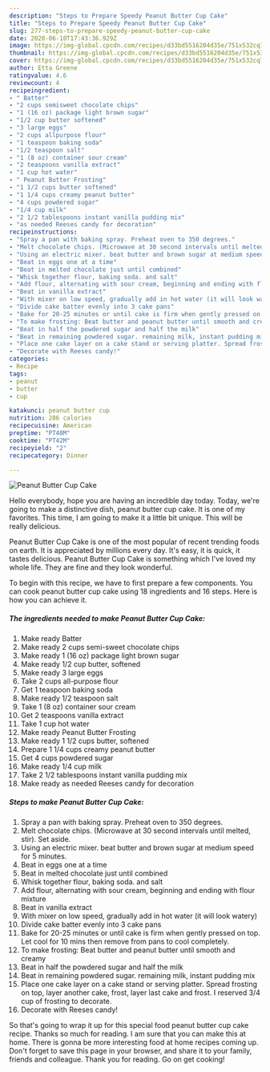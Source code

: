 ```yaml
---
description: "Steps to Prepare Speedy Peanut Butter Cup Cake"
title: "Steps to Prepare Speedy Peanut Butter Cup Cake"
slug: 277-steps-to-prepare-speedy-peanut-butter-cup-cake
date: 2020-06-10T17:43:36.929Z
image: https://img-global.cpcdn.com/recipes/d33bd5516204d35e/751x532cq70/peanut-butter-cup-cake-recipe-main-photo.jpg
thumbnail: https://img-global.cpcdn.com/recipes/d33bd5516204d35e/751x532cq70/peanut-butter-cup-cake-recipe-main-photo.jpg
cover: https://img-global.cpcdn.com/recipes/d33bd5516204d35e/751x532cq70/peanut-butter-cup-cake-recipe-main-photo.jpg
author: Etta Greene
ratingvalue: 4.6
reviewcount: 4
recipeingredient:
- " Batter"
- "2 cups semisweet chocolate chips"
- "1 (16 oz) package light brown sugar"
- "1/2 cup butter softened"
- "3 large eggs"
- "2 cups allpurpose flour"
- "1 teaspoon baking soda"
- "1/2 teaspoon salt"
- "1 (8 oz) container sour cream"
- "2 teaspoons vanilla extract"
- "1 cup hot water"
- " Peanut Butter Frosting"
- "1 1/2 cups butter softened"
- "1 1/4 cups creamy peanut butter"
- "4 cups powdered sugar"
- "1/4 cup milk"
- "2 1/2 tablespoons instant vanilla pudding mix"
- "as needed Reeses candy for decoration"
recipeinstructions:
- "Spray a pan with baking spray. Preheat oven to 350 degrees."
- "Melt chocolate chips. (Microwave at 30 second intervals until melted, stir). Set aside."
- "Using an electric mixer. beat butter and brown sugar at medium speed for 5 minutes."
- "Beat in eggs one at a time"
- "Beat in melted chocolate just until combined"
- "Whisk together flour, baking soda. and salt"
- "Add flour, alternating with sour cream, beginning and ending with flour mixture"
- "Beat in vanilla extract"
- "With mixer on low speed, gradually add in hot water (it will look watery)"
- "Divide cake batter evenly into 3 cake pans"
- "Bake for 20-25 minutes or until cake is firm when gently pressed on top. Let cool for 10 mins then remove from pans to cool completely."
- "To make frosting: Beat butter and peanut butter until smooth and creamy"
- "Beat in half the powdered sugar and half the milk"
- "Beat in remaining powdered sugar. remaining milk, instant pudding mix"
- "Place one cake layer on a cake stand or serving platter. Spread frosting on top, layer another cake, frost, layer last cake and frost. I reserved 3/4 cup of frosting to decorate."
- "Decorate with Reeses candy!"
categories:
- Recipe
tags:
- peanut
- butter
- cup

katakunci: peanut butter cup 
nutrition: 286 calories
recipecuisine: American
preptime: "PT40M"
cooktime: "PT42M"
recipeyield: "2"
recipecategory: Dinner

---
```



![Peanut Butter Cup Cake](https://img-global.cpcdn.com/recipes/d33bd5516204d35e/751x532cq70/peanut-butter-cup-cake-recipe-main-photo.jpg)

Hello everybody, hope you are having an incredible day today. Today, we're going to make a distinctive dish, peanut butter cup cake. It is one of my favorites. This time, I am going to make it a little bit unique. This will be really delicious.



Peanut Butter Cup Cake is one of the most popular of recent trending foods on earth. It is appreciated by millions every day. It's easy, it is quick, it tastes delicious. Peanut Butter Cup Cake is something which I've loved my whole life. They are fine and they look wonderful.


To begin with this recipe, we have to first prepare a few components. You can cook peanut butter cup cake using 18 ingredients and 16 steps. Here is how you can achieve it.

<!--inarticleads1-->

##### The ingredients needed to make Peanut Butter Cup Cake:

1. Make ready  Batter
1. Make ready 2 cups semi-sweet chocolate chips
1. Make ready 1 (16 oz) package light brown sugar
1. Make ready 1/2 cup butter, softened
1. Make ready 3 large eggs
1. Take 2 cups all-purpose flour
1. Get 1 teaspoon baking soda
1. Make ready 1/2 teaspoon salt
1. Take 1 (8 oz) container sour cream
1. Get 2 teaspoons vanilla extract
1. Take 1 cup hot water
1. Make ready  Peanut Butter Frosting
1. Make ready 1 1/2 cups butter, softened
1. Prepare 1 1/4 cups creamy peanut butter
1. Get 4 cups powdered sugar
1. Make ready 1/4 cup milk
1. Take 2 1/2 tablespoons instant vanilla pudding mix
1. Make ready as needed Reeses candy for decoration




<!--inarticleads2-->

##### Steps to make Peanut Butter Cup Cake:

1. Spray a pan with baking spray. Preheat oven to 350 degrees.
1. Melt chocolate chips. (Microwave at 30 second intervals until melted, stir). Set aside.
1. Using an electric mixer. beat butter and brown sugar at medium speed for 5 minutes.
1. Beat in eggs one at a time
1. Beat in melted chocolate just until combined
1. Whisk together flour, baking soda. and salt
1. Add flour, alternating with sour cream, beginning and ending with flour mixture
1. Beat in vanilla extract
1. With mixer on low speed, gradually add in hot water (it will look watery)
1. Divide cake batter evenly into 3 cake pans
1. Bake for 20-25 minutes or until cake is firm when gently pressed on top. Let cool for 10 mins then remove from pans to cool completely.
1. To make frosting: Beat butter and peanut butter until smooth and creamy
1. Beat in half the powdered sugar and half the milk
1. Beat in remaining powdered sugar. remaining milk, instant pudding mix
1. Place one cake layer on a cake stand or serving platter. Spread frosting on top, layer another cake, frost, layer last cake and frost. I reserved 3/4 cup of frosting to decorate.
1. Decorate with Reeses candy!




So that's going to wrap it up for this special food peanut butter cup cake recipe. Thanks so much for reading. I am sure that you can make this at home. There is gonna be more interesting food at home recipes coming up. Don't forget to save this page in your browser, and share it to your family, friends and colleague. Thank you for reading. Go on get cooking!
